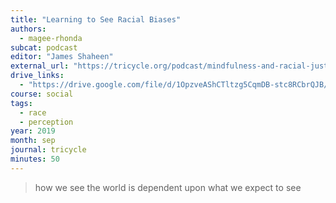 ```yaml
---
title: "Learning to See Racial Biases"
authors:
  - magee-rhonda
subcat: podcast
editor: "James Shaheen"
external_url: "https://tricycle.org/podcast/mindfulness-and-racial-justice/"
drive_links:
  - "https://drive.google.com/file/d/1OpzveAShCTltzg5CqmDB-stc8RCbrQJB/view?usp=drivesdk"
course: social
tags:
  - race
  - perception
year: 2019
month: sep
journal: tricycle
minutes: 50
---
```


> how we see the world is dependent upon what we expect to see
